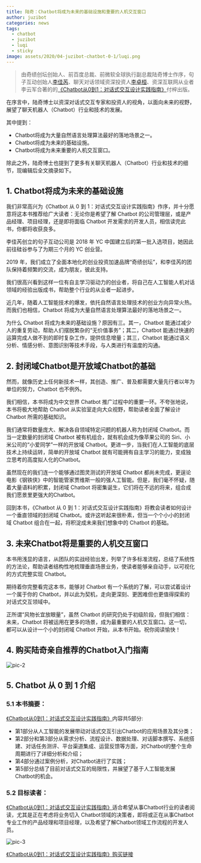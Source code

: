 ```yaml
---
title: 陆奇：Chatbot将成为未来的基础设施和重要的人机交互窗口
author: juzibot
categories: news
tags:
  - chatbot
  - juzibot
  - luqi
  - sticky
image: assets/2020/04-juzibot-chatbot-0-1/luqi.png
---
```


> 由奇绩创坛创始人、前百度总裁、前微软全球执行副总裁陆奇博士作序，句子互动创始人[李佳芮](https://pre-angel.com/peoples/jiarui-li/)、聊天对话领域资深投资人[李卓桓](https://pre-angel.com/peoples/zhuohuan-li/)、资深互联网从业者李云军合著的的[《Chatbot从0到1：对话式交互设计实践指南》](https://item.jd.com/12630213.html)付梓出版。

在序言中，陆奇博士以资深对话式交互专家和投资人的视角，以面向未来的视野，展望了聊天机器人（Chatbot）行业和技术的发展。

其中提到：

- Chatbot将成为大量自然语言处理算法最好的落地场景之一。
- Chatbot将成为未来的基础设施。
- Chatbot将成为未来重要的人机交互窗口。

除此之外，陆奇博士也提到了更多有关聊天机器人（Chatbot）行业和技术的细节，现编辑后全文摘录如下。

## 1. Chatbot将成为未来的基础设施

我们非常高兴为《Chatbot 从 0 到 1：对话式交互设计实践指南》作序，并十分愿意将这本书推荐给广大读者：无论你是希望了解 Chatbot 的公司管理层，或是产品经理、项目经理，还是即将面临 Chatbot 开发需求的开发人员，相信读完此书，你都将收获良多。

李佳芮创立的句子互动公司是 2018 年 YC 中国建立后的第一批入选项目，她因此前往硅谷参与了为期三个月的 YC 创业营。

2019 年，我们成立了全面本地化的创业投资加速品牌“奇绩创坛”，和李佳芮的团队保持着频繁的交流，成为朋友，彼此支持。

我们很高兴看到这样一位有自主学习驱动力的创业者，将自己在人工智能人机对话领域的经验出版成书，帮助整个行业的从业者一起进步。

近几年，随着人工智能技术的爆发，依托自然语言处理技术的创业方向异常火热。而我们也相信，Chatbot 将成为大量自然语言处理算法最好的落地场景之一。

为什么 Chatbot 将成为未来的基础设施？原因有三。其一，Chatbot 能通过减少人的重复劳动，帮助人们摆脱繁杂的“无价值事务”；其二，Chatbot 能通过快速的运算完成人做不到的即时复杂工作，提供信息增量；其三，Chatbot 能通过语义分析、情感分析、意图识别等技术手段，与人类进行有温度的沟通。

## 2. 封闭域Chatbot是开放域Chatbot的基础

然而，就像历史上任何新技术一样，其创造、推广、普及都需要大量先行者以年为单位的努力，Chatbot 也不例外。

我们相信，本书将成为中文世界 Chatbot 推广过程中的重要一环。不夸张地说，本书将极大地帮助 Chatbot 从实验室走向大众视野，帮助读者全面了解设计 Chatbot 所需的基础知识。

我们通常将数量庞大、解决各自领域特定问题的机器人称为封闭域 Chatbot。而当一定数量的封闭域 Chatbot 被有机组合，就有机会成为像苹果公司的 Siri、小米公司的“小爱同学”一样的开放域 Chatbot。更进一步，当我们在人工智能的底层技术上持续运转，简单的开放域 Chatbot 就有可能拥有自主学习的能力，变成独立思考的高度拟人化的Chatbot。

虽然现在的我们连一个能够通过图灵测试的开放域 Chatbot 都尚未完成，更逞论电影《钢铁侠》中的智能管家贾维斯一般的强人工智能。但是，我们毫不怀疑，随着大量语料的积累，封闭域 Chatbot 将密集诞生，它们将在不远的将来，组合成我们愿景里更强大的Chatbot。

回到本书，《Chatbot 从 0 到 1：对话式交互设计实践指南》将教会读者如何设计一个垂直领域的封闭域 Chatbot。或许这听起来很朴素，但当一个个小小的封闭域 Chatbot 组合在一起，将积淀成未来我们想象中的 Chatbot 的基础。

## 3. 未来Chatbot将是重要的人机交互窗口

本书用浅显的语言，从团队的实战经验出发，列举了许多标准流程，总结了系统性的方法论，帮助读者结构性地梳理垂直场景业务，使读者能够亲自动手，以可视化的方式完整实现 Chatbot。

期待着你完整看完这本书，能够对 Chatbot 有一个系统的了解，可以尝试着设计一个属于你的 Chatbot，并以此为契机，走向更深刻、更困难但也更值得探索的对话式交互领域中。

正所谓“风物长宜放眼量”，虽然 Chatbot 的研究仍处于初级阶段，但我们相信：未来，Chatbot 将被运用在更多的场景，成为最重要的人机交互窗口。这一切，都可以从设计一个小的封闭域 Chatbot 开始，从本书开始。祝你阅读愉快！

## 4. 购买陆奇亲自推荐的Chatbot入门指南

![pic-2](/assets/2020/04-juzibot-chatbot-0-1/buy-book.png)

## 5. Chatbot 从 0 到 1 介绍

### 5.1 本书摘要：

[《Chatbot从0到1：对话式交互设计实践指南》](https://item.jd.com/12630213.html)内容共5部分:

- 第1部分从人工智能的发展带动对话式交互引出Chatbot的应用场景及其分类；
- 第2部分和第3部分从需求分析、流程设计、数据处理、对话脚本撰写、系统搭建、对话任务测评、平台渠道集成、运营反馈等方面，对Chatbot的整个生命周期进行了详细分析和介绍；
- 第4部分通过案例分析，对Chatbot进行了实践；
- 第5部分总结了目前对话式交互的局限性，并展望了基于人工智能发展Chatbot的机会。

### 5.2 目标读者：

[《Chatbot从0到1：对话式交互设计实践指南》](https://item.jd.com/12630213.html)适合希望从事Chatbot行业的读者阅读，尤其是正在考虑将业务切入 Chatbot领域的决策者，即将或正在从事Chatbot专业工作的产品经理和项目经理，以及希望了解Chatbot领域工作流程的开发人员。

![pic-3](/assets/2020/04-juzibot-chatbot-0-1/chatbot-0-1.jpg)

[《Chatbot从0到1：对话式交互设计实践指南》购买链接](https://item.jd.com/12630213.html)
